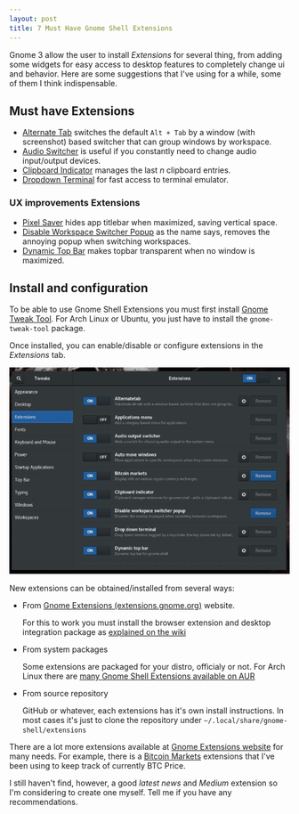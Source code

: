 ```yaml
---
layout: post
title: 7 Must Have Gnome Shell Extensions
---
```


Gnome 3 allow the user to install _Extensions_ for several thing, from adding some
widgets for easy access to desktop features to completely change ui and behavior. Here
are some suggestions that I've using for a while, some of them I think indispensable.

## Must have Extensions

- [Alternate Tab](https://extensions.gnome.org/extension/15/alternatetab/)
switches the default `Alt + Tab` by a window (with screenshot) based switcher that
can group windows by workspace.
- [Audio Switcher](https://extensions.gnome.org/extension/1092/audio-switcher/)
is useful if you constantly need to change audio input/output devices.
- [Clipboard Indicator](https://extensions.gnome.org/extension/779/clipboard-indicator/)
manages the last _n_ clipboard entries.
- [Dropdown Terminal](https://extensions.gnome.org/extension/442/drop-down-terminal/)
for fast access to terminal emulator.

### UX improvements Extensions

- [Pixel Saver](https://extensions.gnome.org/extension/723/pixel-saver/)
hides app titlebar when maximized, saving vertical space.
- [Disable Workspace Switcher Popup](https://extensions.gnome.org/extension/959/disable-workspace-switcher-popup/)
as the name says, removes the annoying popup when switching workspaces.
- [Dynamic Top Bar](https://extensions.gnome.org/extension/885/dynamic-top-bar/)
makes topbar transparent when no window is maximized.

## Install and configuration

To be able to use Gnome Shell Extensions you must first install [Gnome Tweak Tool][tweak].
For Arch Linux or Ubuntu, you just have to install the `gnome-tweak-tool` package.

Once installed, you can enable/disable or configure extensions in the _Extensions_ tab.

![Gnome Tweak Tool][tweak-screenshot]

New extensions can be obtained/installed from several ways:

- From [Gnome Extensions (extensions.gnome.org)][extensions] website.

    For this to work you must install the browser extension and desktop
    integration package as [explained on the wiki][extensions-wiki]

- From system packages

    Some extensions are packaged for your distro, officialy or not. For Arch Linux
    there are [many Gnome Shell Extensions available on AUR][extensions-aur]

- From source repository

    GitHub or whatever, each extensions has it's own install instructions. In most
    cases it's just to clone the repository under `~/.local/share/gnome-shell/extensions`

There are a lot more extensions available at [Gnome Extensions website][extensions]
for many needs. For example, there is a [Bitcoin Markets](https://extensions.gnome.org/extension/648/bitcoin-markets/)
extensions that I've been using to keep track of currently BTC Price.

I still haven't find, however, a good _latest news_ and _Medium_ extension so I'm
considering to create one myself. Tell me if you have any recommendations.

[tweak]: https://wiki.gnome.org/action/show/Apps/GnomeTweakTool
[tweak-screenshot]: /assets/media/2017/gnome-tweak-tool.jpg
[extensions]: https://extensions.gnome.org
[extensions-wiki]: https://wiki.gnome.org/Projects/GnomeShellIntegrationForChrome/Installation
[extensions-aur]: https://aur.archlinux.org/packages/?O=0&K=gnome-shell-extension
